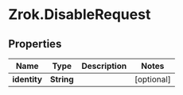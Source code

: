 # Zrok.DisableRequest

## Properties

Name | Type | Description | Notes
------------ | ------------- | ------------- | -------------
**identity** | **String** |  | [optional] 


